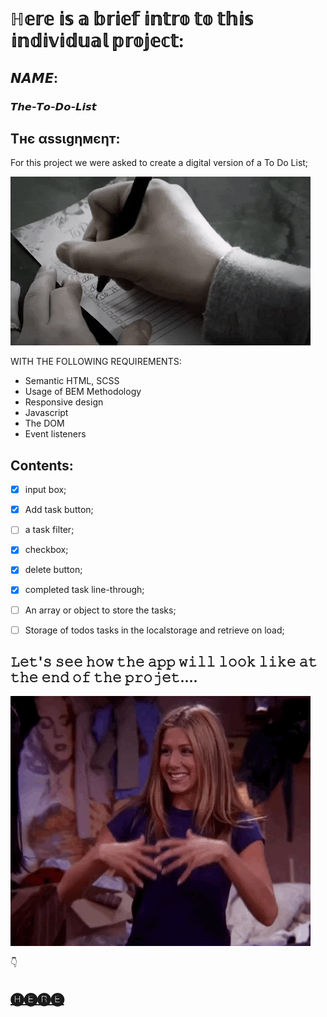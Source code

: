
# ℍ𝕖𝕣𝕖 𝕚𝕤 𝕒 𝕓𝕣𝕚𝕖𝕗 𝕚𝕟𝕥𝕣𝕠 𝕥𝕠 𝕥𝕙𝕚𝕤 𝕚𝕟𝕕𝕚𝕧𝕚𝕕𝕦𝕒𝕝 𝕡𝕣𝕠𝕛𝕖𝕔𝕥:

## 𝙉𝘼𝙈𝙀:  
### 𝙏𝙝𝙚-𝙏𝙤-𝘿𝙤-𝙇𝙞𝙨𝙩

## Tнє αѕѕιgηмєηт:
For this project we were asked to create a digital version of a To Do List;

![hanmade list](<assets/images/handmade.gif>)

WITH THE FOLLOWING REQUIREMENTS:
* Semantic HTML, SCSS
* Usage of BEM Methodology
* Responsive design
* Javascript
* The DOM
* Event listeners

## Contents:

- [x] input box;
- [x] Add task button;
- [ ] a task filter;
- [x] checkbox;
- [x] delete button;
- [x] completed task line-through;
- [ ] An array or object to store the tasks;
- [ ] Storage of todos tasks in the localstorage and retrieve on load;



## 𝙻𝚎𝚝'𝚜 𝚜𝚎𝚎 𝚑𝚘𝚠 𝚝𝚑𝚎 𝚊𝚙𝚙 𝚠𝚒𝚕𝚕 𝚕𝚘𝚘𝚔 𝚕𝚒𝚔𝚎 𝚊𝚝 𝚝𝚑𝚎 𝚎𝚗𝚍 𝚘𝚏 𝚝𝚑𝚎 𝚙𝚛𝚘𝚓𝚎𝚝....



![tada](assets/images/tada.gif)

👇
## [🅗🅔🅡🅔](https://zaraana.github.io/The-To-Do-List/)


